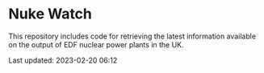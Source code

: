 # Nuke Watch

This repository includes code for retrieving the latest information available on the output of EDF nuclear power plants in the UK.

Last updated: 2023-02-20 06:12
